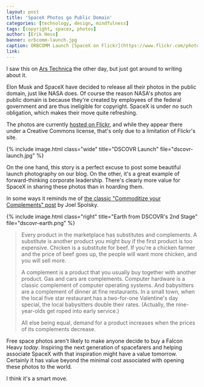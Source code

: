 ```yaml
---
layout: post
title: 'SpaceX Photos go Public Domain'
categories: [technology, design, mindfulness]
tags: [copyright, spacex, photos]
author: [Erik Hess]
banner: orbcomm-launch.jpg
caption: ORBCOMM Launch [SpaceX on Flickr](https://www.flickr.com/photos/spacexphotos/16236321533/)
link:
---
```


I saw this on [Ars Technica](http://arstechnica.com/tech-policy/2015/03/elon-musk-puts-spacex-photos-into-the-public-domain) the other day, but just got around to writing about it.

Elon Musk and SpaceX have decided to release all their photos in the public domain, just like NASA does. Of course the reason NASA's photos are public domain is because they're created by employees of the federal government and are thus ineligible for copyright. SpaceX is under no such obligation, which makes their move quite refreshing.

The photos are currently [hosted on Flickr](https://www.flickr.com/photos/spacexphotos), and while they appear there under a Creative Commons license, that's only due to a limitation of Flickr's site.

{% include image.html class="wide" title="DSCOVR Launch" file="dscovr-launch.jpg" %}

On the one hand, this story is a perfect excuse to post some beautiful launch photography on our blog. On the other, it's a great example of forward-thinking corporate leadership. There's clearly more value for SpaceX in sharing these photos than in hoarding them.

In some ways it reminds me of [the classic "Commoditize your Complements" post](http://www.joelonsoftware.com/articles/StrategyLetterV.html) by Joel Spolsky.

{% include image.html class="right" title="Earth from DSCOVR's 2nd Stage" file="dscovr-earth.png" %}

> Every product in the marketplace has substitutes and complements. A substitute is another product you might buy if the first product is too expensive. Chicken is a substitute for beef. If you're a chicken farmer and the price of beef goes up, the people will want more chicken, and you will sell more.
>
> A complement is a product that you usually buy together with another product. Gas and cars are complements. Computer hardware is a classic complement of computer operating systems. And babysitters are a complement of dinner at fine restaurants. In a small town, when the local five star restaurant has a two-for-one Valentine's day special, the local babysitters double their rates. (Actually, the nine-year-olds get roped into early service.)
>
> All else being equal, demand for a product increases when the prices of its complements decrease.

Free space photos aren't likely to make anyone decide to buy a Falcon Heavy *today*. Inspiring the next generation of spacefarers and helping associate SpaceX with that inspiration might have a value tomorrow. Certainly it has value beyond the minimal cost associated with opening these photos to the world.

I think it's a smart move.
